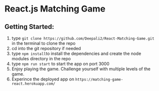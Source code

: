 # React.js Matching Game

## Getting Started:

1. type `git clone https://github.com/Deepali2/React-Matching-Game.git` in the terminal to clone the repo
2. cd into the git repository if needed
3. type `npm install`to install the dependencies and create the node modules directory in the repo
4. type `npm run start` to start the app on port 3000
5. Enjoy playing the game. Challenge yourself with multiple levels of the game.
6. Experince the deployed app on `https://matching-game-react.herokuapp.com/`
